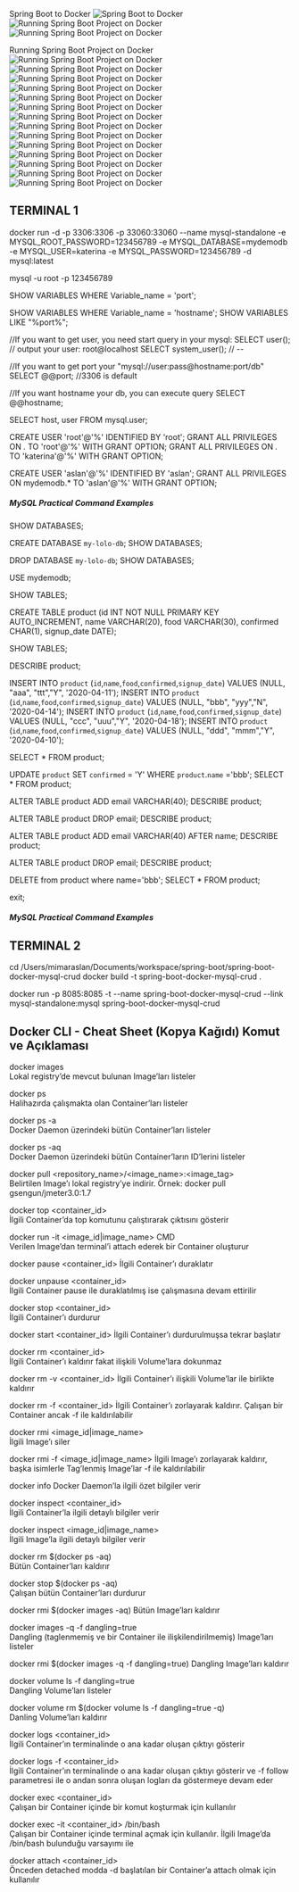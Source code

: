 Spring Boot to Docker
![Spring Boot to Docker](src/main/resources/static/images/01.jpg)
![Running Spring Boot Project on Docker](src/main/resources/static/images/02.jpg)
![Running Spring Boot Project on Docker](src/main/resources/static/images/03.jpg)

Running Spring Boot Project on Docker
![Running Spring Boot Project on Docker](src/main/resources/static/images/04.jpg)
![Running Spring Boot Project on Docker](src/main/resources/static/images/05.jpg)
![Running Spring Boot Project on Docker](src/main/resources/static/images/06.jpg)
![Running Spring Boot Project on Docker](src/main/resources/static/images/07.jpg)
![Running Spring Boot Project on Docker](src/main/resources/static/images/08.jpg)
![Running Spring Boot Project on Docker](src/main/resources/static/images/09.jpg)
![Running Spring Boot Project on Docker](src/main/resources/static/images/10.jpg)
![Running Spring Boot Project on Docker](src/main/resources/static/images/11.jpg)
![Running Spring Boot Project on Docker](src/main/resources/static/images/12.jpg)
![Running Spring Boot Project on Docker](src/main/resources/static/images/13.jpg)
![Running Spring Boot Project on Docker](src/main/resources/static/images/14.jpg)
![Running Spring Boot Project on Docker](src/main/resources/static/images/15.jpg)
![Running Spring Boot Project on Docker](src/main/resources/static/images/16.jpg)
![Running Spring Boot Project on Docker](src/main/resources/static/images/17.jpg)


## TERMINAL 1
docker run -d -p 3306:3306 -p 33060:33060  --name mysql-standalone -e MYSQL_ROOT_PASSWORD=123456789 -e MYSQL_DATABASE=mydemodb -e MYSQL_USER=katerina  -e MYSQL_PASSWORD=123456789 -d mysql:latest


mysql -u root -p
123456789

SHOW VARIABLES WHERE Variable_name = 'port';

SHOW VARIABLES WHERE Variable_name = 'hostname';
SHOW VARIABLES LIKE "%port%";

//If you want to get user, you need start query in your mysql:
SELECT user(); // output your user: root@localhost
SELECT system_user(); // --

//If you want to get port your "mysql://user:pass@hostname:port/db"
SELECT @@port; //3306 is default

//If you want hostname your db, you can execute query
SELECT @@hostname;

SELECT host, user FROM mysql.user;


CREATE USER 'root'@'%' IDENTIFIED BY 'root';
GRANT ALL PRIVILEGES ON *.* TO 'root'@'%' WITH GRANT OPTION;
GRANT ALL PRIVILEGES ON *.* TO 'katerina'@'%' WITH GRANT OPTION;


CREATE USER 'aslan'@'%' IDENTIFIED BY 'aslan';
GRANT ALL PRIVILEGES ON mydemodb.* TO 'aslan'@'%' WITH GRANT OPTION;

##### MySQL Practical Command Examples #######

SHOW DATABASES;

CREATE DATABASE `my-lolo-db`;
SHOW DATABASES;

DROP DATABASE `my-lolo-db`;
SHOW DATABASES;


USE mydemodb;

SHOW TABLES; 

CREATE TABLE product (id INT NOT NULL PRIMARY KEY AUTO_INCREMENT, 
name VARCHAR(20),
food VARCHAR(30),
confirmed CHAR(1), 
signup_date DATE);

SHOW TABLES;

DESCRIBE product;

INSERT INTO `product` (`id`,`name`,`food`,`confirmed`,`signup_date`) VALUES (NULL, "aaa", "ttt","Y", '2020-04-11');
INSERT INTO `product` (`id`,`name`,`food`,`confirmed`,`signup_date`) VALUES (NULL, "bbb", "yyy","N", '2020-04-14');
INSERT INTO `product` (`id`,`name`,`food`,`confirmed`,`signup_date`) VALUES (NULL, "ccc", "uuu","Y", '2020-04-18');
INSERT INTO `product` (`id`,`name`,`food`,`confirmed`,`signup_date`) VALUES (NULL, "ddd", "mmm","Y", '2020-04-10');

SELECT * FROM product;

UPDATE `product` 
SET 
`confirmed` = 'Y' 
WHERE `product`.`name` ='bbb';
SELECT * FROM product;

ALTER TABLE product ADD email VARCHAR(40);
DESCRIBE product;

ALTER TABLE product DROP email;
DESCRIBE product;

ALTER TABLE product ADD email VARCHAR(40) AFTER name; 
DESCRIBE product;

ALTER TABLE product DROP email;
DESCRIBE product;

DELETE from product  where name='bbb';
SELECT * FROM product;

exit;
##### MySQL Practical Command Examples #######


## TERMINAL 2
cd /Users/mimaraslan/Documents/workspace/spring-boot/spring-boot-docker-mysql-crud
docker build -t spring-boot-docker-mysql-crud .

docker run -p 8085:8085 -t --name spring-boot-docker-mysql-crud --link mysql-standalone:mysql spring-boot-docker-mysql-crud


## Docker CLI - Cheat Sheet (Kopya Kağıdı) Komut ve	Açıklaması
docker images	
Lokal registry’de mevcut bulunan Image’ları listeler

docker ps	
Halihazırda çalışmakta olan Container’ları listeler

docker ps -a	
Docker Daemon üzerindeki bütün Container’ları listeler

docker ps -aq	
Docker Daemon üzerindeki bütün Container’ların ID’lerini listeler

docker pull <repository_name>/<image_name>:<image_tag>	
Belirtilen Image’ı lokal registry’ye indirir. Örnek: docker pull gsengun/jmeter3.0:1.7

docker top <container_id>	
İlgili Container’da top komutunu çalıştırarak çıktısını gösterir

docker run -it <image_id|image_name> CMD	
Verilen Image’dan terminal’i attach ederek bir Container oluşturur

docker pause <container_id>	
İlgili Container’ı duraklatır

docker unpause <container_id>	
İlgili Container pause ile duraklatılmış ise çalışmasına devam ettirilir

docker stop <container_id>	
İlgili Container’ı durdurur

docker start <container_id>	
İlgili Container’ı durdurulmuşsa tekrar başlatır

docker rm <container_id>	
İlgili Container’ı kaldırır fakat ilişkili Volume’lara dokunmaz

docker rm -v <container_id>	
İlgili Container’ı ilişkili Volume’lar ile birlikte kaldırır

docker rm -f <container_id>	
İlgili Container’ı zorlayarak kaldırır. Çalışan bir Container ancak -f ile kaldırılabilir

docker rmi <image_id|image_name>	
İlgili Image’ı siler

docker rmi -f <image_id|image_name>	
İlgili Image’ı zorlayarak kaldırır, başka isimlerle Tag’lenmiş Image’lar -f ile kaldırılabilir

docker info	
Docker Daemon’la ilgili özet bilgiler verir

docker inspect <container_id>	
İlgili Container’la ilgili detaylı bilgiler verir

docker inspect <image_id|image_name>	
İlgili Image’la ilgili detaylı bilgiler verir

docker rm $(docker ps -aq)	
Bütün Container’ları kaldırır

docker stop $(docker ps -aq)	
Çalışan bütün Container’ları durdurur

docker rmi $(docker images -aq)	
Bütün Image’ları kaldırır

docker images -q -f dangling=true	
Dangling (taglenmemiş ve bir Container ile ilişkilendirilmemiş) Image’ları listeler

docker rmi $(docker images -q -f dangling=true)	
Dangling Image’ları kaldırır

docker volume ls -f dangling=true	
Dangling Volume’ları listeler

docker volume rm $(docker volume ls -f dangling=true -q)	
Danling Volume’ları kaldırır

docker logs <container_id>	
İlgili Container’ın terminalinde o ana kadar oluşan çıktıyı gösterir

docker logs -f <container_id>	
İlgili Container’ın terminalinde o ana kadar oluşan çıktıyı gösterir ve -f follow parametresi ile o andan sonra oluşan logları da göstermeye devam eder

docker exec <container_id> <command>	
Çalışan bir Container içinde bir komut koşturmak için kullanılır

docker exec -it <container_id> /bin/bash	
Çalışan bir Container içinde terminal açmak için kullanılır. İlgili Image’da /bin/bash bulunduğu varsayımı ile

docker attach <container_id>	
Önceden detached modda -d başlatılan bir Container’a attach olmak için kullanılır
